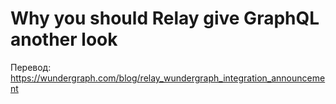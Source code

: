 # Why you should Relay give GraphQL another look

Перевод: https://wundergraph.com/blog/relay_wundergraph_integration_announcement